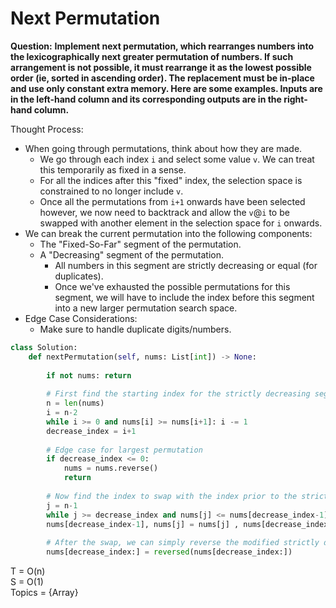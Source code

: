 # Next Permutation  

<b>Question:</b> 
<b>Implement next permutation, which rearranges numbers into the lexicographically next greater permutation of numbers. If such arrangement is not possible, it must rearrange it as the lowest possible order (ie, sorted in ascending order). The replacement must be in-place and use only constant extra memory. Here are some examples. Inputs are in the left-hand column and its corresponding outputs are in the right-hand column.</b>

Thought Process:
* When going through permutations, think about how they are made.
  * We go through each index `i` and select some value `v`. We can treat this temporarily as fixed in a sense.
  * For all the indices after this "fixed" index, the selection space is constrained to no longer include `v`.
  * Once all the permutations from `i+1` onwards have been selected however, we now need to backtrack and allow the `v`@`i` to be swapped with another element in the selection space for `i` onwards.
* We can break the current permutation into the following components:
  * The "Fixed-So-Far" segment of the permutation.
  * A "Decreasing" segment of the permutation.
    * All numbers in this segment are strictly decreasing or equal (for duplicates).
    * Once we've exhausted the possible permutations for this segment, we will have to include the index before this segment into a new larger permutation search space.  
* Edge Case Considerations:
  * Make sure to handle duplicate digits/numbers.

```python
class Solution:
    def nextPermutation(self, nums: List[int]) -> None:
    
        if not nums: return
        
        # First find the starting index for the strictly decreasing segment
        n = len(nums)
        i = n-2
        while i >= 0 and nums[i] >= nums[i+1]: i -= 1
        decrease_index = i+1
        
        # Edge case for largest permutation
        if decrease_index <= 0:
            nums = nums.reverse()
            return
            
        # Now find the index to swap with the index prior to the strictly decreasing segment
        j = n-1
        while j >= decrease_index and nums[j] <= nums[decrease_index-1]: j -= 1
        nums[decrease_index-1], nums[j] = nums[j] , nums[decrease_index-1]
        
        # After the swap, we can simply reverse the modified strictly decreasing segment
        nums[decrease_index:] = reversed(nums[decrease_index:])
```

T = O(n)  
S = O(1)   
Topics = {Array}
